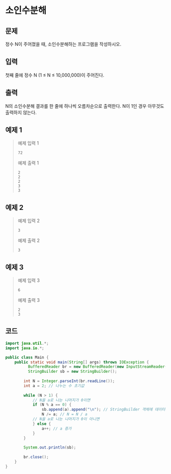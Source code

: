 # 소인수분해

## 문제
정수 N이 주어졌을 때, 소인수분해하는 프로그램을 작성하시오.

## 입력
첫째 줄에 정수 N (1 ≤ N ≤ 10,000,000)이 주어진다.

## 출력
N의 소인수분해 결과를 한 줄에 하나씩 오름차순으로 출력한다. N이 1인 경우 아무것도 출력하지 않는다.

## 예제 1

> 예제 입력 1
> ```
> 72
> ```
> 예제 출력 1
> ```
> 2
> 2
> 2
> 3
> 3
> ```

## 예제 2

> 예제 입력 2
> ```
> 3
> ```
> 예제 출력 2
> ```
> 3
> ```

## 예제 3

> 예제 입력 3
> ```
> 6
> ```
> 예제 출력 3
> ```
> 2
> 3
> ```

## 코드
```java
import java.util.*;
import java.io.*;

public class Main {
    public static void main(String[] args) throws IOException {
	      BufferedReader br = new BufferedReader(new InputStreamReader(System.in));
	      StringBuilder sb = new StringBuilder();
        
        int N = Integer.parseInt(br.readLine());
        int a = 2; // 나누는 수 초기값
        
        while (N > 1) {
            // N을 a로 나눈 나머지가 0이면
            if (N % a == 0) {
                sb.append(a).append("\n"); // StringBuilder 객체에 데이터 추가
                N /= a; // N = N / a
            // N을 a로 나눈 나머지가 0이 아니면
            } else {
                a++; // a 증가
            }
        }
        
        System.out.println(sb);
        
        br.close();
    }
}

```

